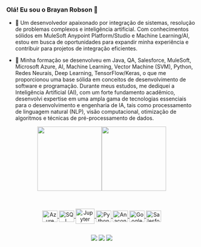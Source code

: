 ### Olá! Eu sou o Brayan Robson 👋
- 🔭  Um desenvolvedor apaixonado por integração de sistemas, resolução de problemas complexos e inteligência artificial. Com conhecimentos sólidos em MuleSoft Anypoint Platform/Studio e Machine Learning/AI, estou em busca de oportunidades para expandir minha experiência e contribuir para projetos de integração eficientes. 

- 🌱 Minha formação se desenvolveu em Java, QA, Salesforce, MuleSoft, Microsoft Azure, AI, Machine Learning, Vector Machine (SVM), Python, Redes Neurais, Deep Learning, TensorFlow/Keras, o que me proporcionou uma base sólida em conceitos de desenvolvimento de software e programação. Durante meus estudos, me dediquei a Inteligência Artificial (AI), com um forte fundamento acadêmico, desenvolvi expertise em uma ampla gama de tecnologias essenciais para o desenvolvimento e engenharia de IA, tais como processamento de linguagem natural (NLP), visão computacional, otimização de algoritmos e técnicas de pré-processamento de dados. 

<div align="center">
  <a href="https://github.com/Brayancrc">
  <img height="170em" src="https://github-readme-stats.vercel.app/api?username=Brayancrc&show_icons=true&theme=dark&include_all_commits=true&count_private=true"/><img height="170em" src="https://github-readme-stats.vercel.app/api/top-langs/?username=Brayancrc&layout=compact&langs_count=7&theme=dark"/>
</div>
  
   ##

<div style="display: inline_block" align="center"><br>
  <img align="center" alt="Azure" height="30" width="40" src="https://cdn.jsdelivr.net/gh/devicons/devicon/icons/azure/azure-original-wordmark.svg">
  <img align="center" alt="SQL" height="30" width="40" src="https://cdn.jsdelivr.net/gh/devicons/devicon/icons/microsoftsqlserver/microsoftsqlserver-plain-wordmark.svg">
  <img align="center" alt="Jupyter" height="40" width="50" src="https://cdn.jsdelivr.net/gh/devicons/devicon@latest/icons/jupyter/jupyter-original-wordmark.svg">
  <img align="center" alt="Python" height="30" width="40" src="https://cdn.jsdelivr.net/gh/devicons/devicon@latest/icons/python/python-original-wordmark.svg">
  <img align="center" alt="Anaconda" height="30" width="40" src="https://cdn.jsdelivr.net/gh/devicons/devicon@latest/icons/anaconda/anaconda-original-wordmark.svg">
  <img align="center" alt="Google" height="30" width="40" src="https://cdn.jsdelivr.net/gh/devicons/devicon@latest/icons/googlecloud/googlecloud-original-wordmark.svg">
  <img align="center" alt="Salesforce" height="30" width="40" src="https://cdn.jsdelivr.net/gh/devicons/devicon/icons/salesforce/salesforce-original.svg">
  
</div>
  
   ##

  <div align="center">
      <a href = "mailto:brayancrc@gmail.com"><img src="https://img.shields.io/badge/-Gmail-%23333?style=for-the-badge&logo=gmail&logoColor=white" target="_blank"></a>
  <a href="https://www.linkedin.com/in/brayan-robson-09329b111/" target="_blank"><img src="https://img.shields.io/badge/-LinkedIn-%230077B5?style=for-the-badge&logo=linkedin&logoColor=white" target="_blank"></a>
  <a href="https://instagram.com/brayancrc" target="_blank"><img src="https://img.shields.io/badge/-Instagram-%23E4405F?style=for-the-badge&logo=instagram&logoColor=white" target="_blank"></a>
 
 
  </div>
